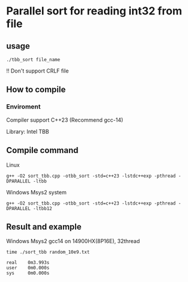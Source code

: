 # Parallel sort for reading int32 from file
## usage

```
./tbb_sort file_name
```

!! Don't support CRLF file


## How to compile
### Enviroment
Compiler support C++23 (Recommend gcc-14)

Library: Intel TBB
## Compile command
Linux
```
g++ -O2 sort_tbb.cpp -otbb_sort -std=c++23 -lstdc++exp -pthread -DPARALLEL -ltbb
```
Windows Msys2 system
```
g++ -O2 sort_tbb.cpp -otbb_sort -std=c++23 -lstdc++exp -pthread -DPARALLEL -ltbb12
```

## Result and example
Windows Msys2 gcc14 on 14900HX(8P16E), 32thread
```
time ./sort_tbb random_10e9.txt

real    0m3.993s
user    0m0.000s
sys     0m0.000s
```